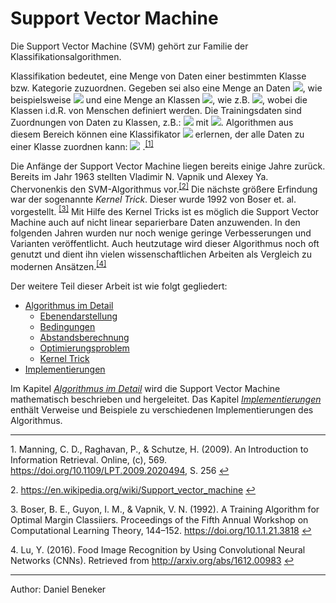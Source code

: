 # Support Vector Machine

Die Support Vector Machine (SVM) gehört zur Familie der Klassifikationsalgorithmen.

Klassifikation bedeutet, eine Menge von Daten einer bestimmten Klasse bzw. Kategorie zuzuordnen.
Gegeben sei also eine Menge an Daten ![](https://latex.codecogs.com/gif.latex?\mathbb{D}=\left\{d_1,\cdots,d_n\right\}), wie beispielsweise ![](https://latex.codecogs.com/gif.latex?\left&space;\{&space;Berlin,&space;China,&space;Deutschland,&space;Rom&space;\right&space;\}) und eine Menge an Klassen ![](https://latex.codecogs.com/gif.latex?\mathbb{C}=\{c_1,\cdots,c_k\}), wie z.B. ![](https://latex.codecogs.com/gif.latex?\left&space;\{&space;Land,&space;Hauptstadt&space;\right&space;\}), wobei die Klassen i.d.R. von Menschen definiert werden. Die Trainingsdaten sind Zuordnungen von Daten zu Klassen, z.B.: ![](https://latex.codecogs.com/gif.latex?\langle&space;d,c\rangle&space;=&space;\langle&space;China,Land\rangle) mit ![](https://latex.codecogs.com/gif.latex?\langle&space;d,c\rangle&space;\in&space;\mathbb{D}&space;\times&space;\mathbb{C}). Algorithmen aus diesem Bereich können eine Klassifikator ![](https://latex.codecogs.com/gif.latex?\gamma) erlernen, der alle Daten zu einer Klasse zuordnen kann: ![](https://latex.codecogs.com/gif.latex?\gamma:&space;\mathbb{D}\to\mathbb{C}) .<sup id="manning2009a">[[1]](#manning2009)</sup>

Die Anfänge der Support Vector Machine liegen bereits einige Jahre zurück.
Bereits im Jahr 1963 stellten Vladimir N. Vapnik und Alexey Ya. Chervonenkis den SVM-Algorithmus vor.<sup id="svdwikia">[[2]](#svdwiki)</sup>
Die nächste größere Erfindung war der sogenannte *Kernel Trick*. Dieser wurde 1992 von Boser et. al. vorgestellt. <sup id="boser1992a">[[3]](#boser1992)</sup>
Mit Hilfe des Kernel Tricks ist es möglich die Support Vector Machine auch auf nicht linear separierbare Daten anzuwenden. In den folgenden Jahren wurden nur noch wenige geringe Verbesserungen und Varianten veröffentlicht. Auch heutzutage wird dieser Algorithmus noch oft genutzt und dient ihn vielen wissenschaftlichen Arbeiten als Vergleich zu modernen Ansätzen.<sup id="Lu2016a">[[4]](#Lu2016)</sup>


Der weitere Teil dieser Arbeit ist wie folgt gegliedert:

* [Algorithmus im Detail](support-vector-machine/algorithmus-im-detail.md)
  * [Ebenendarstellung](support-vector-machine/algorithmus-im-detail.md)
  * [Bedingungen](support-vector-machine/algorithmus-im-detail.md)
  * [Abstandsberechnung](support-vector-machine/algorithmus-im-detail.md)
  * [Optimierungsproblem](support-vector-machine/algorithmus-im-detail.md)
  * [Kernel Trick](support-vector-machine/algorithmus-im-detail.md)
* [Implementierungen](support-vector-machine/implementierungen.md)

Im Kapitel *[Algorithmus im Detail](support-vector-machine/algorithmus-im-detail.md)* wird die Support Vector Machine mathematisch beschrieben und hergeleitet. Das Kapitel *[Implementierungen](support-vector-machine/implementierungen.md)* enthält Verweise und Beispiele zu verschiedenen Implementierungen des Algorithmus.

___
<b id="manning2009"></b>1. Manning, C. D., Raghavan, P., & Schutze, H. (2009). An Introduction to Information Retrieval. Online, (c), 569. https://doi.org/10.1109/LPT.2009.2020494, S. 256 [↩](#manning2009a)

<b id="svdwiki"></b>2. https://en.wikipedia.org/wiki/Support_vector_machine [↩](#svdwikia)

<b id="boser1992"></b>3. Boser, B. E., Guyon, I. M., & Vapnik, V. N. (1992). A Training Algorithm for Optimal Margin Classiiers. Proceedings of the Fifth Annual Workshop on Computational Learning Theory, 144–152. https://doi.org/10.1.1.21.3818 [↩](#boser1992a)

<b id="Lu2016"></b>4. Lu, Y. (2016). Food Image Recognition by Using Convolutional Neural Networks (CNNs). Retrieved from http://arxiv.org/abs/1612.00983 [↩](#Lu2016a)

___
Author: Daniel Beneker
